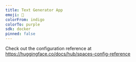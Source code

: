 ```yaml
---
title: Text Generator App
emoji: 🏃
colorFrom: indigo
colorTo: purple
sdk: docker
pinned: false
---
```


Check out the configuration reference at https://huggingface.co/docs/hub/spaces-config-reference
